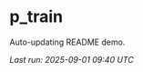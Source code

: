 # p_train

Auto-updating README demo.

<!--START_SECTION:status-->
_Last run: 2025-09-01 09:40 UTC_
<!--END_SECTION:status-->

























































































































































































































































